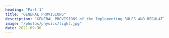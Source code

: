 ```yaml
---
heading: "Part 1"
title: "GENERAL PROVISIONS"
description: "GENERAL PROVISIONS of the Implementing RULES AND REGULATIONS for REPUBLIC ACT NO. 9136 EPIRA"
image: "/photos/physics/light.jpg"
date: 2021-09-30
---
```


